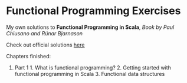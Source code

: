 # Functional Programming Exercises

My own solutions to **Functional Programming in Scala**, *Book by Paul Chiusano and Rúnar Bjarnason*

Check out official solutions [here](https://github.com/fpinscala/fpinscala/tree/master/answerkey)

Chapters finished:
  1. Part 1
    1. What is functional programming?
    2. Getting started with functional programming in Scala
    3. Functional data structures
